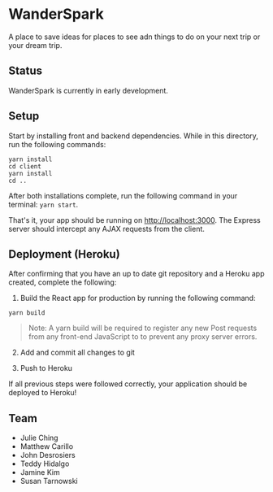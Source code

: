 # WanderSpark
A place to save ideas for places to see adn things to do on your next trip or your dream trip.

## Status
WanderSpark is currently in early development.

## Setup
Start by installing front and backend dependencies. While in this directory, run the following commands:

```
yarn install
cd client
yarn install
cd ..
```

After both installations complete, run the following command in your terminal: `yarn start`.

That's it, your app should be running on <http://localhost:3000>. The Express server should intercept any AJAX requests from the client.

## Deployment (Heroku)

After confirming that you have an up to date git repository and a Heroku app created, complete the following:

1. Build the React app for production by running the following command:

```
yarn build
```
> Note: A yarn build will be required to register any new Post requests from any front-end JavaScript to to prevent any proxy server errors.

2. Add and commit all changes to git

3. Push to Heroku

If all previous steps were followed correctly, your application should be deployed to Heroku!

## Team
* Julie Ching
* Matthew Carillo
* John Desrosiers
* Teddy Hidalgo
* Jamine Kim
* Susan Tarnowski